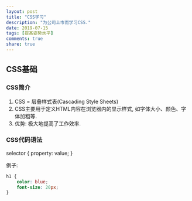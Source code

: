 ```yaml
---
layout: post
title: "CSS学习"
description: "为公司上市而学习CSS."
date: 2019-07-15
tags: [提高姿势水平]
comments: true
share: true
---
```


## CSS基础

### CSS简介

1. CSS = 层叠样式表(Cascading Style Sheets)
2. CSS主要用于定义HTML内容在浏览器内的显示样式, 如字体大小、颜色、字体加粗等.
3. 优势: 极大地提高了工作效率.


### CSS代码语法

selector {
    property: value;
}

例子:

```css
h1 {
    color: blue;
    font-size: 20px;
}
```